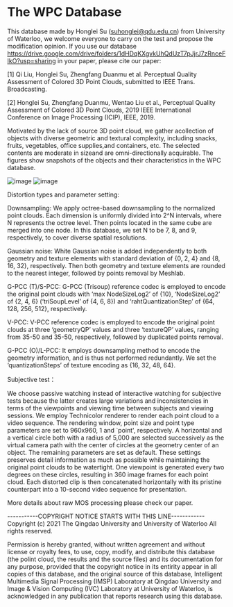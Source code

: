 # The WPC Database
This database made by Honglei Su (suhonglei@qdu.edu.cn) from University of Waterloo, we welcome everyone to carry on the test and propose the modification opinion. If you use our database https://drive.google.com/drive/folders/1dHDqKXgvkUhQdUzT7pJjrJ7zRnceFIkO?usp=sharing in your paper, please cite our paper: 

[1] Qi Liu, Honglei Su, Zhengfang Duanmu et al. Perceptual Quality Assessment of Colored 3D Point Clouds, submitted to IEEE Trans. Broadcasting.

[2] Honglei Su, Zhengfang Duanmu, Wentao Liu et al., Perceptual Quality Assessment of Colored 3D Point Clouds, 2019 IEEE International Conference on Image Processing (ICIP), IEEE, 2019.

Motivated by the lack of source 3D point cloud, we gather acollection of objects with diverse geometric and textural complexity,  including  snacks,  fruits,  vegetables,  office  supplies,and containers, etc. The selected contents are moderate in sizeand are omni-directionally acquirable. The figures show snapshots of the objects and their characteristics in the WPC database.

![image](https://github.com/qdushl/Waterloo-Point-Cloud-Database/blob/main/Snapshots.jpg)
![image](https://github.com/qdushl/Waterloo-Point-Cloud-Database/blob/main/Characteristics.jpg)

Distortion types and parameter setting:

Downsampling: We apply octree-based downsampling to the normalized point clouds. Each dimension is uniformly divided into 2^N intervals, where N represents the octree level. Then points located in the same cube are merged into one node. In this database, we set N to be 7, 8, and 9, respectively, to cover diverse spatial resolutions.

Gaussian noise: White Gaussian noise is added independently to both geometry and texture elements with standard deviation of {0, 2, 4} and {8, 16, 32}, respectively. Then both geometry and texture elements are rounded to the nearest integer, followed by points removal by Meshlab.

G-PCC (T)/S-PCC: G-PCC (Trisoup) reference codec is employed to encode the original point clouds with ‘max NodeSizeLog2’ of {10}, ‘NodeSizeLog2’ of {2, 4, 6} (‘triSoupLevel’ of {4, 6, 8}) and ‘rahtQuantizationStep’ of {64, 128, 256, 512}, respectively.

V-PCC: V-PCC reference codec is employed to encode the original point clouds at three ‘geometryQP’ values and three ‘textureQP’ values, ranging from 35-50 and 35-50, respectively, followed by duplicated points removal.

G-PCC (O)/L-PCC: It employs downsampling method to encode the geometry information, and is thus not performed redundantly. We set the ‘quantizationSteps’ of texture encoding as {16, 32, 48, 64}.

Subjective test：

We choose passive watching instead of interactive watching for subjective tests because the latter creates large variations and inconsistencies in terms of the viewpoints and viewing time between subjects and viewing sessions. We employ Technicolor renderer to render each point cloud to a video sequence. The rendering window, point size and point type parameters are set to 960x960, 1 and `point', respectively. A horizontal and a vertical circle both with a radius of 5,000 are selected successively as the virtual camera path with the center of circles at the geometry center of an object. The remaining parameters are set as default. These settings preserves detail information as much as possible while maintaining the original point clouds to be watertight. One viewpoint is generated every two degrees on these circles, resulting in 360 image frames for each point cloud. Each distorted clip is then concatenated horizontally with its pristine counterpart into a 10-second video sequence for presentation.

More details about raw MOS processing please check our paper.

-----------COPYRIGHT NOTICE STARTS WITH THIS LINE------------ Copyright (c) 2021 The Qingdao University and University of Waterloo All rights reserved.

Permission is hereby granted, without written agreement and without license or royalty fees, to use, copy, modify, and distribute this database (the polint cloud, the results and the source files) and its documentation for any purpose, provided that the copyright notice in its entirity appear in all copies of this database, and the original source of this database, Intelligent Multimedia Signal Processing (IMSP) Laboratory at Qingdao University and Image & Vision Computing (IVC) Laboratory at University of Waterloo, is acknowledged in any publication that reports research using this database. 

